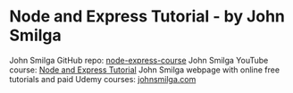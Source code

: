 # Node and Express Tutorial - by John Smilga

John Smilga GitHub repo: [node-express-course](https://github.com/john-smilga/node-express-course/tree/main/01-node-tutorial)
John Smilga YouTube course: [Node and Express Tutorial](https://www.youtube.com/watch?v=TNV0_7QRDwY)
John Smilga webpage with online free tutorials and paid Udemy courses: [johnsmilga.com](https://www.johnsmilga.com/)
